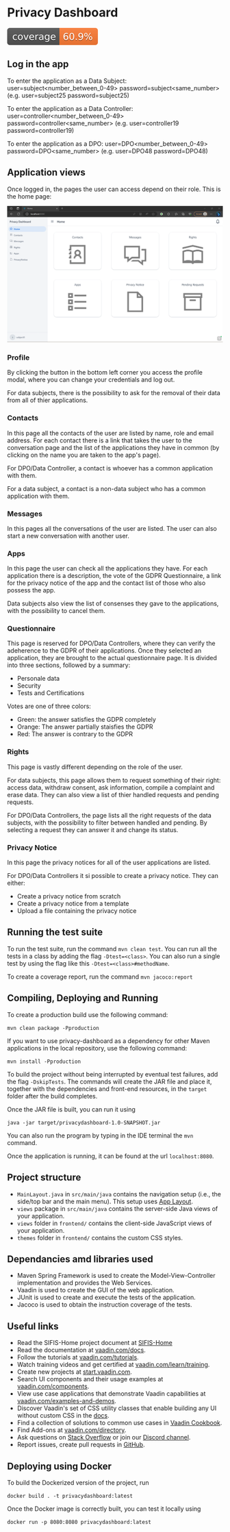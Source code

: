 # Privacy Dashboard

[![coverage](https://raw.githubusercontent.com/sifis-home/privacydashboard/gh-pages/reports/jacoco.svg 'Code Coverage')](https://sifis-home.github.io/privacydashboard/reports/index.html)

## Log in the app

To enter the application as a Data Subject: user=subject<number_between_0-49> password=subject<same_number> (e.g. user=subject25 password=subject25)

To enter the application as a Data Controller: user=controller<number_between_0-49> password=controller<same_number> (e.g. user=controller19 password=controller19)

To enter the application as a DPO: user=DPO<number_between_0-49> password=DPO<same_number> (e.g. user=DPO48 password=DPO48)

## Application views

Once logged in, the pages the user can access depend on their role. This is the home page:

![Home screen of the web app](readmeImgs\home.png)

### Profile

By clicking the button in the bottom left corner you access the profile modal, where you can change your credentials and log out.

For data subjects, there is the possibility to ask for the removal of their data from all of thier applications.

### Contacts

In this page all the contacts of the user are listed by name, role and email address. For each contact there is a link that takes the user to the conversation page and the list of the applications they have in common (by clicking on the name you are taken to the app's page). 

For DPO/Data Controller, a contact is whoever has a common application with them.

For a data subject, a contact is a non-data subject who has a common application with them.

### Messages

In this pages all the conversations of the user are listed. The user can also start a new conversation with another user.

### Apps

In this page the user can check all the applications they have. For each application there is a description, the vote of the GDPR Questionnaire, a link for the privacy notice of the app and the contact list of those who also possess the app.

Data subjects also view the list of consenses they gave to the applications, with the possibility to cancel them.

### Questionnaire

This page is reserved for DPO/Data Controllers, where they can verify the adeherence to the GDPR of their applications. Once they selected an application, they are brought to the actual questionnaire page. It is divided into three sections, followed by a summary:
- Personale data
- Security
- Tests and Certifications

Votes are one of three colors:
- Green: the answer satisfies the GDPR completely
- Orange: The answer partially staisfies the GDPR
- Red: The answer is contrary to the GDPR

### Rights

This page is vastly different depending on the role of the user.

For data subjects, this page allows them to request something of their right: access data, withdraw consent, ask information, compile a complaint and erase data. They can also view a list of thier handled requests and pending requests.

For DPO/Data Controllers, the page lists all the right requests of the data subjects, with the possibility to filter between handled and pending. By selecting a request they can answer it and change its status.

### Privacy Notice

In this page the privacy notices for all of the user applications are listed.

For DPO/Data Controllers it si possible to create a privacy notice. They can either:
- Create a privacy notice from scratch
- Create a privacy notice from a template
- Upload a file containing the privacy notice

## Running the test suite

To run the test suite, run the command `mvn clean test`. You can run all the tests in a class by adding the flag `-Dtest=<class>`. You can also run a single test by using the flag like this `-Dtest=<class>#methodName`.

To create a coverage report, run the command `mvn jacoco:report`

## Compiling, Deploying and Running

To create a production build use the following command: 

```
mvn clean package -Pproduction
```

If you want to use privacy-dashboard as a dependency for other Maven applications in the local repository, use the following command:

```
mvn install -Pproduction
```

To build the project without being interrupted by eventual test failures, add the flag `-DskipTests`.
The commands will create the JAR file and place it, together with the dependencies and front-end resources, in the `target` folder after the build completes.

Once the JAR file is built, you can run it using

```
java -jar target/privacydashboard-1.0-SNAPSHOT.jar
```

You can also run the program by typing in the IDE terminal the `mvn` command.

Once the application is running, it can be found at the url `localhost:8080`.

## Project structure

- `MainLayout.java` in `src/main/java` contains the navigation setup (i.e., the
  side/top bar and the main menu). This setup uses
  [App Layout](https://vaadin.com/components/vaadin-app-layout).
- `views` package in `src/main/java` contains the server-side Java views of your application.
- `views` folder in `frontend/` contains the client-side JavaScript views of your application.
- `themes` folder in `frontend/` contains the custom CSS styles.

## Dependancies amd libraries used
- Maven Spring Framework is used to create the Model-View-Controller implementation and provides the Web Services.
- Vaadin is used to create the GUI of the web application.
- JUnit is used to create and execute the tests of the application.
- Jacoco is used to obtain the instruction coverage of the tests.

## Useful links

- Read the SIFIS-Home project document at [SIFIS-Home](https://www.sifis-home.eu/wp-content/uploads/2023/03/D2.7-Final-Report-on-Legal-and-Ethical-Aspects.pdf)
- Read the documentation at [vaadin.com/docs](https://vaadin.com/docs).
- Follow the tutorials at [vaadin.com/tutorials](https://vaadin.com/tutorials).
- Watch training videos and get certified at [vaadin.com/learn/training](https://vaadin.com/learn/training).
- Create new projects at [start.vaadin.com](https://start.vaadin.com/).
- Search UI components and their usage examples at [vaadin.com/components](https://vaadin.com/components).
- View use case applications that demonstrate Vaadin capabilities at [vaadin.com/examples-and-demos](https://vaadin.com/examples-and-demos).
- Discover Vaadin's set of CSS utility classes that enable building any UI without custom CSS in the [docs](https://vaadin.com/docs/latest/ds/foundation/utility-classes). 
- Find a collection of solutions to common use cases in [Vaadin Cookbook](https://cookbook.vaadin.com/).
- Find Add-ons at [vaadin.com/directory](https://vaadin.com/directory).
- Ask questions on [Stack Overflow](https://stackoverflow.com/questions/tagged/vaadin) or join our [Discord channel](https://discord.gg/MYFq5RTbBn).
- Report issues, create pull requests in [GitHub](https://github.com/vaadin/platform).


## Deploying using Docker

To build the Dockerized version of the project, run

```
docker build . -t privacydashboard:latest
```

Once the Docker image is correctly built, you can test it locally using

```
docker run -p 8080:8080 privacydashboard:latest
```
